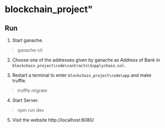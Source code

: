 # blockchain_project" 

## Run

1. Start ganache.
> ganache-cli

2. Choose one of the addresses given by ganache as Address of Bank in `blockchain_project\code\contracts\Supplychain.sol`.

3. Restart a terminal to enter `blockchain_project\code\app` and make truffle.
>truffle migrate

4. Start Server.
>npm run dev

5. Visit the website http://localhost:8080/
